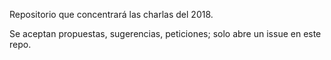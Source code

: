Repositorio que concentrará las charlas del 2018.

Se aceptan propuestas, sugerencias, peticiones; solo abre un issue en este repo.

